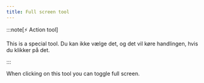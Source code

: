 ```yaml
---
title: Full screen tool
---
```


:::note[⚡ Action tool]

This is a special tool.
Du kan ikke vælge det, og det vil køre handlingen, hvis du klikker på det.

:::

When clicking on this tool you can toggle full screen.
